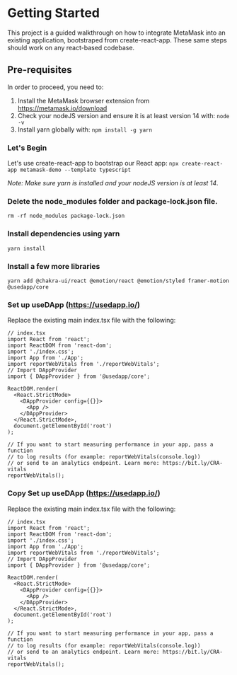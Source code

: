 # Getting Started 

This project is a guided walkthrough on how to integrate MetaMask into an existing application, bootstraped from create-react-app. These same steps should work on any react-based codebase.

## Pre-requisites

In order to proceed, you need to:
1. Install the MetaMask browser extension from https://metamask.io/download
2. Check your nodeJS version and ensure it is at least version 14 with: ```node -v```
3. Install yarn globally with: ```npm install -g yarn```

### Let's Begin

Let's use create-react-app to bootstrap our React app:
```npx create-react-app metamask-demo --template typescript```

*Note: Make sure yarn is installed and your nodeJS version is at least 14*.


### Delete the node_modules folder and package-lock.json file.

`rm -rf node_modules package-lock.json`


### Install dependencies using yarn

`yarn install`


### Install a few more libraries

`yarn add @chakra-ui/react @emotion/react @emotion/styled framer-motion @usedapp/core`


### Set up useDApp (https://usedapp.io/)

Replace the existing main index.tsx file with the following:
```
// index.tsx
import React from 'react';
import ReactDOM from 'react-dom';
import './index.css';
import App from './App';
import reportWebVitals from './reportWebVitals';
// Import DAppProvider
import { DAppProvider } from '@usedapp/core';

ReactDOM.render(
  <React.StrictMode>
    <DAppProvider config={{}}>
      <App />
    </DAppProvider>
  </React.StrictMode>,
  document.getElementById('root')
);

// If you want to start measuring performance in your app, pass a function
// to log results (for example: reportWebVitals(console.log))
// or send to an analytics endpoint. Learn more: https://bit.ly/CRA-vitals
reportWebVitals();
```

### Copy Set up useDApp (https://usedapp.io/)

Replace the existing main index.tsx file with the following:
```
// index.tsx
import React from 'react';
import ReactDOM from 'react-dom';
import './index.css';
import App from './App';
import reportWebVitals from './reportWebVitals';
// Import DAppProvider
import { DAppProvider } from '@usedapp/core';

ReactDOM.render(
  <React.StrictMode>
    <DAppProvider config={{}}>
      <App />
    </DAppProvider>
  </React.StrictMode>,
  document.getElementById('root')
);

// If you want to start measuring performance in your app, pass a function
// to log results (for example: reportWebVitals(console.log))
// or send to an analytics endpoint. Learn more: https://bit.ly/CRA-vitals
reportWebVitals();
```
